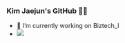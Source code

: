 ### Kim Jaejun's GitHub 🖐🏻
- 🔭 I’m currently working on Biztech_I
- <a href="https://velog.io/@mongu_93" target="_blank"><img src="https://img.shields.io/badge/Velog-20C997?style=for-the-badge&logo=Velog&logoColor=black"></a>

<!--
**zpka14/zpka14** is a ✨ _special_ ✨ repository because its `README.md` (this file) appears on your GitHub profile.

Here are some ideas to get you started:

- 🔭 I’m currently working on ...
- 🌱 I’m currently learning ...
- 👯 I’m looking to collaborate on ...
- 🤔 I’m looking for help with ...
- 💬 Ask me about ...
- 📫 How to reach me: ...
- 😄 Pronouns: ...
- ⚡ Fun fact: ...
-->
